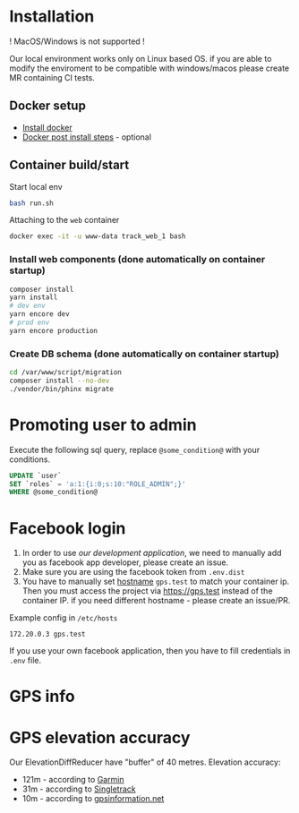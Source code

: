 # Installation

! MacOS/Windows is not supported !

Our local environment works only on Linux based OS. if you are able to modify the enviroment to be compatible with windows/macos please create MR containing CI tests. 

## Docker setup

* [Install docker](https://docs.docker.com/install/)
* [Docker post install steps](https://docs.docker.com/install/linux/linux-postinstall/) - optional

## Container build/start

Start local env
```sh
bash run.sh
```

Attaching to the `web` container
```sh
docker exec -it -u www-data track_web_1 bash
```

### Install web components (done automatically on container startup)
```sh
composer install
yarn install
# dev env
yarn encore dev
# prod env
yarn encore production
```

### Create DB schema (done automatically on container startup)
```sh
cd /var/www/script/migration
composer install --no-dev
./vendor/bin/phinx migrate
```


# Promoting user to admin
Execute the following sql query, replace `@some_condition@` with your conditions.

```sql
UPDATE `user`
SET `roles` = 'a:1:{i:0;s:10:"ROLE_ADMIN";}'
WHERE @some_condition@
```

# Facebook login
1. In order to use *our development application*, we need to manually add you as facebook app developer, please create an issue.
2. Make sure you are using the facebook token from `.env.dist`
3. You have to manually set [hostname](https://linux.die.net/man/1/hostname) `gps.test` to match your container ip. Then you must access the project via https://gps.test instead of the container IP. if you need different hostname - please create an issue/PR.

Example config in `/etc/hosts`
```
172.20.0.3 gps.test
```

If you use your own facebook application, then you have to fill credentials in `.env` file.

# GPS info

# GPS elevation accuracy
Our ElevationDiffReducer have "buffer" of 40 metres.
Elevation accuracy:
* 121m - according to [Garmin](https://support.garmin.com/en-GB/?faq=QPc5x3ZFUv1QyoxITW2vZ6)
* 31m - according to [Singletrack](https://www.singletracks.com/gps/gps-elevation-accuracy-test-smartphone-apps-vs-dedicated-gps/)
* 10m - according to [gpsinformation.net](http://gpsinformation.net/main/altitude.htm)
